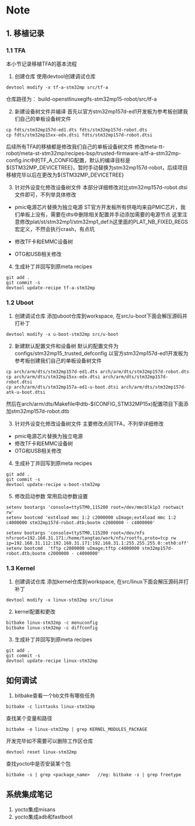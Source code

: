 # Note

## 1. 移植记录
### 1.1 TFA
本小节记录移植TFA的基本流程
1. 创建仓库
使用devtool创建调试仓库
```
devtool modify -x tf-a-stm32mp src/tf-a
```
仓库路径为： build-openstlinuxeglfs-stm32mp15-robot/src/tf-a

2. 新建设备树文件并编译
首先以官方stm32mp157d-ed1开发板为参考板创建我们自己的单板设备树文件
```
cp fdts/stm32mp157d-ed1.dts fdts/stm32mp157d-robot.dts
cp fdts/stm32mp15xx-edx.dtsi fdts/stm32mp157d-robot.dtsi
```
后续所有TFA的移植都是修改我们自己的单板设备树文件
修改meta-tt-robot/meta-st-stm32mp/recipes-bsp/trusted-firmware-a/tf-a-stm32mp-config.inc中的TF_A_CONFIG配置，默认的编译目标是\${STM32MP_DEVICETREE}，暂时手动替换为stm32mp157d-robot，后续项目移植完毕以后在更改为\${STM32MP_DEVICETREE}

3. 针对外设变化修改设备树文件
本部分详细修改对比stm32mp157d-robot.dtsi文件即可，不列举具体修改
- pmic电源芯片替换为独立电源
ST官方开发板所有供电均来自PMIC芯片，我们单板上没有，需要在dts中删除相关配置并手动添加需要的电源节点
这里注意修改plat/st/stm32mp1/stm32mp1_def.h这里面的PLAT_NB_FIXED_REGS宏定义，不然会执行crash，有点坑

- 修改TF卡和EMMC设备树

- OTG和USB相关修改

4. 生成补丁并回写到原meta recipes
```
git add .
git commit -s
devtool update-recipe tf-a-stm32mp
```

### 1.2 Uboot
1. 创建调试仓库
添加uboot仓库到workspace, 在src/u-boot下面会解压源码并打补丁
```
devtool modify -x u-boot-stm32mp src/u-boot
```

2. 新建默认配置文件和设备树
默认的配置文件为configs/stm32mp15_trusted_defconfig
以官方stm32mp157d-ed1开发板为参考板创建我们自己的单板设备树文件
```
cp arch/arm/dts/stm32mp157d-ed1.dts arch/arm/dts/stm32mp157d-robot.dts
cp arch/arm/dts/stm32mp15xx-edx.dtsi arch/arm/dts/stm32mp157d-robot.dtsi
cp arch/arm/dts/stm32mp157a-ed1-u-boot.dtsi arch/arm/dts/stm32mp157d-atk-u-boot.dtsi 
```
然后在arch/arm/dts/Makefile中dtb-\$(CONFIG_STM32MP15x)配置项目下面添加stm32mp157d-robot.dtb

3. 针对外设变化修改设备树文件
主要修改点同TFA，不列举详细修改
- pmic电源芯片替换为独立电源
- 修改TF卡和EMMC设备树
- OTG和USB相关修改

4. 生成补丁并回写到原meta recipes
```
git add .
git commit -s
devtool update-recipe u-boot-stm32mp
```
5. 修改启动参数
常用启动参数设置
```
setenv bootargs 'console=ttySTM0,115200 root=/dev/mmcblk1p3 rootwait rw'
setenv bootcmd 'ext4load mmc 1:2 c2000000 uImage;ext4load mmc 1:2 c4000000 stm32mp157d-robot.dtb;bootm c2000000 - c4000000'

setenv bootargs 'console=ttySTM0,115200 root=/dev/nfs nfsroot=192.168.31.171:/home/tangtao/work/nfs/rootfs,proto=tcp rw ip=192.168.31.112:192.168.31.171:192.168.31.1:255.255.255.0::eth0:off'
setenv bootcmd  'tftp c2000000 uImage;tftp c4000000 stm32mp157d-robot.dtb;bootm c2000000 - c4000000'

```
### 1.3 Kernel
1. 创建调试仓库
添加kernel仓库到workspace, 在src/linux下面会解压源码并打补丁
```
devtool modify -x linux-stm32mp src/linux
```

2. kernel配置和更改
```
bitbake linux-stm32mp -c menuconfig
bitbake linux-stm32mp -c diffconfig
```

3. 生成补丁并回写到原meta recipes
```
git add .
git commit -s
devtool update-recipe linux-stm32mp
```

## 如何调试
1. bitbake查看一个bb文件有哪些任务
```
bitbake -c listtasks linux-stm32mp
```

查找某个变量和路径
```
bitbake -e linux-stm32mp | grep KERNEL_MODULES_PACKAGE
```

开发完毕如不需要可以删除工作区仓库
```
devtool reset linux-stm32mp
```

查找yocto中是否安装某个包
```
bitbake -s | grep <package_name>   //eg: bitbake -s | grep freetype
```


## 系统集成笔记
1. yocto集成misans
2. yocto集成adb和fastboot
